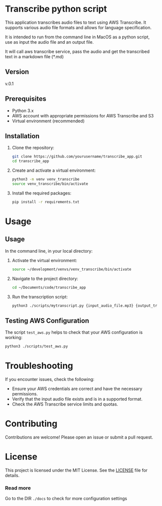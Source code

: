 # Transcribe python script
This application transcribes audio files to text using AWS Transcribe. It supports various audio file formats and allows for language specification.

It is intended to run from the command line in MacOS as a python script, use as input the audio file and an output file.

It will call aws transcribe service, pass the audio and get the transcribed text in a markdown file (*.md)

## Version
v.0.1

## Prerequisites

- Python 3.x
- AWS account with appropriate permissions for AWS Transcribe and S3
- Virtual environment (recommended)

## Installation

1. Clone the repository:
    ```sh
    git clone https://github.com/yourusername/transcribe_app.git
    cd transcribe_app
    ```

2. Create and activate a virtual environment:
    ```sh
    python3 -m venv venv_transcribe
    source venv_transcribe/bin/activate
    ```

3. Install the required packages:
    ```sh
    pip install -r requirements.txt
    ```

# Usage
## Usage

In the command line, in your local directory:

1. Activate the virtual environment:
    ```sh
    source ~/development/venvs/venv_transcribe/bin/activate
    ```

2. Navigate to the project directory:
    ```sh
    cd ~/Documents/code/transcribe_app
    ```

3. Run the transcription script:
    ```sh
    python3 ./scripts/mytranscript.py {input_audio_file.mp3} {output_transcript_file.md} --language en-US
    ```

## Testing AWS Configuration

The script `test_aws.py` helps to check that your AWS configuration is working:

```sh
python3 ./scripts/test_aws.py
```

# Troubleshooting
If you encounter issues, check the following:
- Ensure your AWS credentials are correct and have the necessary permissions.
- Verify that the input audio file exists and is in a supported format.
- Check the AWS Transcribe service limits and quotas.

# Contributing
Contributions are welcome! Please open an issue or submit a pull request.

# License
This project is licensed under the MIT License. See the [LICENSE](./LICENSE) file for details.

### Read more
Go to the DIR `./docs` to check for more configuration settings

[licenseLink]: ./LICENSE